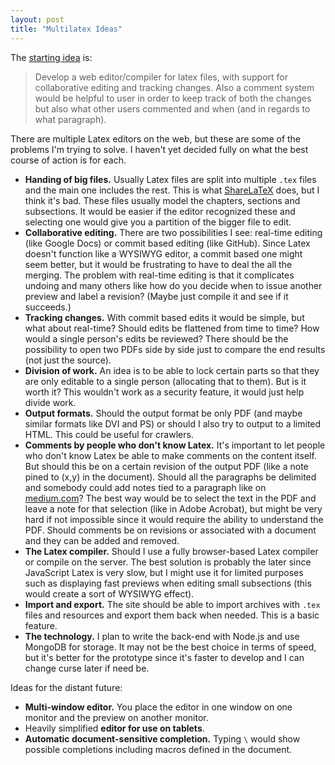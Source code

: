 ```yaml
---
layout: post
title: "Multilatex Ideas"
---
```


The [starting idea][1] is:

> Develop a web editor/compiler for latex files, with support for collaborative editing and tracking changes. Also a comment system would be helpful to user in order to keep track of both the changes but also what other users commented and when (and in regards to what paragraph).

There are multiple Latex editors on the web, but these are some of the problems I'm trying to solve. I haven't yet
decided fully on what the best course of action is for each.

* **Handing of big files.** Usually Latex files are split into multiple `.tex` files and the main one includes the rest.
This is what [ShareLaTeX][2] does, but I think it's bad. These files usually model the chapters, sections and subsections.
It would be easier if the editor recognized these and selecting one would give you a partition of the bigger file to edit.
* **Collaborative editing.** There are two possibilities I see: real-time editing (like Google Docs) or commit based editing (like GitHub). Since Latex doesn't function like a WYSIWYG editor, a commit based one might seem better, but it would be frustrating to have to deal the all the merging. The problem with real-time editing is that it complicates undoing and many others like how do you decide when to issue another preview and label a revision? (Maybe just compile it and see if it succeeds.)
* **Tracking changes.** With commit based edits it would be simple, but what about real-time? Should edits be flattened from time to time? How would a single person's edits be reviewed? There should be the possibility to open two PDFs side by side just to compare the end results (not just the source).
* **Division of work.** An idea is to be able to lock certain parts so that they are only editable to a single person (allocating that to them). But is it worth it? This wouldn't work as a security feature, it would just help divide work.
* **Output formats.** Should the output format be only PDF (and maybe similar formats like DVI and PS) or should I also try to output to a limited HTML. This could be useful for crawlers.
* **Comments by people who don't know Latex.** It's important to let people who don't know Latex be able to make comments on the content itself. But should this be on a certain revision of the output PDF (like a note pined to (x,y) in the document). Should all the paragraphs be delimited and somebody could add notes tied to a paragraph like on [medium.com][3]? The best way would be to select the text in the PDF and leave a note for that selection (like in Adobe Acrobat), but might be very hard if not impossible since it would require the ability to understand the PDF. Should comments be on revisions or associated with a document and they can be added and removed.
* **The Latex compiler.** Should I use a fully browser-based Latex compiler or compile on the server. The best solution is probably the later since JavaScript Latex is very slow, but I might use it for limited purposes such as displaying fast previews when editing small subsections (this would create a sort of WYSIWYG effect).
* **Import and export.** The site should be able to import archives with `.tex` files and resources and export them back when needed. This is a basic feature.
* **The technology.** I plan to write the back-end with Node.js and use MongoDB for storage. It may not be the best choice in terms of speed, but it's better for the prototype since it's faster to develop and I can change curse later if need be.

Ideas for the distant future:
* **Multi-window editor.** You place the editor in one window on one monitor and the preview on another monitor.
* Heavily simplified **editor for use on tablets**.
* **Automatic document-sensitive completion.** Typing `\` would show possible completions including macros defined in the document.

[1]: http://ideasource.blankdots.com/2013/09/online-latex-editor/
[2]: https://www.sharelatex.com
[3]: https://medium.com/
